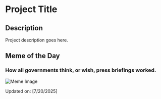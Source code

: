 # Project Title

## Description

Project description goes here.

## Meme of the Day

### How all governments think, or wish, press briefings worked.
![Meme Image](https://i.redd.it/mcvgziqguudf1.png)

Updated on: [7/20/2025]